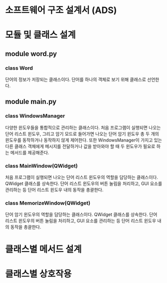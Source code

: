 # 소프트웨어 구조 설계서 (ADS)

# 모듈 및 클래스 설계
## module word.py
### class Word
단어의 정보가 저장되는 클래스이다. 단어를 하나의 객체로 보기 위해 클래스로 선언한다.

## module main.py
### class WindowsManager
다양한 윈도우들을 통합적으로 관리하는 클래스이다. 처음 프로그램이 실행되면 나오는 단어 리스트 윈도우, 그리고 암기 모드로 들어가면 나오는 단어 암기 윈도우 총 두 개의 윈도우를 동작하거나 동작하지 않게 제어한다. 또한 WindowsManager이 가지고 있는 다른 클래스 객체에게 메시지를 전달하거나 값을 받아와야 할 때 두 윈도우가 필요로 하는 메서드를 제공해준다.

### class MainWindow(QWidget)
처음 프로그램이 실행되면 나오는 단어 리스트 윈도우의 역할을 담당하는 클래스이다. QWidget 클래스를 상속한다. 단어 리스트 윈도우의 버튼 눌림을 처리하고, GUI 요소를 관리하는 등 단어 리스트 윈도우 내의 동작을 총괄한다.

### class MemorizeWindow(QWidget)
단어 암기 윈도우의 역할을 담당하는 클래스이다. QWidget 클래스를 상속한다. 단어 리스트 윈도우의 버튼 눌림을 처리하고, GUI 요소를 관리하는 등 단어 리스트 윈도우 내의 동작을 총괄한다.

# 클래스별 메서드 설계


# 클래스별 상호작용

